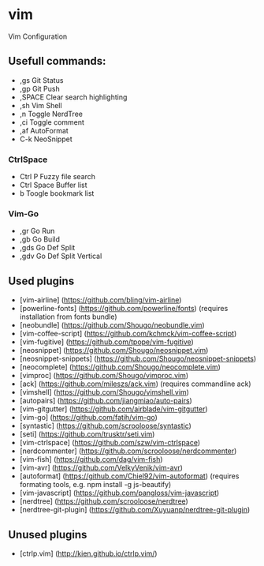 # vim
Vim Configuration


## Usefull commands:
* ,gs           Git Status
* ,gp           Git Push
* ,SPACE      Clear search highlighting
* ,sh           Vim Shell
* ,n            Toggle NerdTree
* ,ci           Toggle comment
* ,af           AutoFormat
* C-k           NeoSnippet

### CtrlSpace
* Ctrl P       Fuzzy file search 
* Ctrl Space   Buffer list
* b             Toogle bookmark list

### Vim-Go
* ,gr           Go Run
* ,gb           Go Build
* ,gds          Go Def Split
* ,gdv          Go Def Split Vertical

## Used plugins
*  [vim-airline] (https://github.com/bling/vim-airline)
*  [powerline-fonts] (https://github.com/powerline/fonts) (requires installation from fonts bundle)
*  [neobundle] (https://github.com/Shougo/neobundle.vim)
*  [vim-coffee-script] (https://github.com/kchmck/vim-coffee-script)
*  [vim-fugitive] (https://github.com/tpope/vim-fugitive)
*  [neosnippet] (https://github.com/Shougo/neosnippet.vim)
*  [neosnippet-snippets] (https://github.com/Shougo/neosnippet-snippets)
*  [neocomplete] (https://github.com/Shougo/neocomplete.vim)
*  [vimproc] (https://github.com/Shougo/vimproc.vim)
*  [ack] (https://github.com/mileszs/ack.vim) (requires commandline ack)
*  [vimshell] (https://github.com/Shougo/vimshell.vim)
*  [autopairs] (https://github.com/jiangmiao/auto-pairs)
*  [vim-gitgutter] (https://github.com/airblade/vim-gitgutter)
*  [vim-go] (https://github.com/fatih/vim-go)
*  [syntastic] (https://github.com/scrooloose/syntastic)
*  [seti] (https://github.com/trusktr/seti.vim)
*  [vim-ctrlspace] (https://github.com/szw/vim-ctrlspace)
*  [nerdcommenter] (https://github.com/scrooloose/nerdcommenter)
*  [vim-fish] (https://github.com/dag/vim-fish)
*  [vim-avr] (https://github.com/VelkyVenik/vim-avr)
*  [autoformat] (https://github.com/Chiel92/vim-autoformat) (requires formating tools, e.g. npm install -g js-beautify)
*  [vim-javascript] (https://github.com/pangloss/vim-javascript)
*  [nerdtree] (https://github.com/scrooloose/nerdtree)
*  [nerdtree-git-plugin] (https://github.com/Xuyuanp/nerdtree-git-plugin)

## Unused plugins
*  [ctrlp.vim] (http://kien.github.io/ctrlp.vim/)
